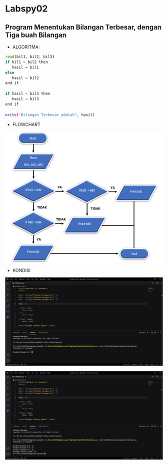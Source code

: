 # Labspy02
## Program Menentukan Bilangan Terbesar, dengan Tiga buah Bilangan

- ALGORITMA:
```bash 
read(bil1, bil2, bil3)
if bil1 > bil2 then
   hasil ← bil1
else
   hasil ← bil2
end if

if hasil < bil3 then
   hasil ← bil3
end if

write("Bilangan Terbesar adalah", hasil)
```
- FLOWCHART

![Gambar 1](img/flowchart.png)

- KONDISI

![Gambar 2](img/kondisi1.png)

![Gambar 3](img/kondisi2.png)